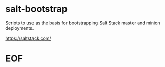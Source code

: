 # salt-bootstrap

Scripts to use as the basis for bootstrapping Salt Stack master and minion deployments.

https://saltstack.com/

# EOF
